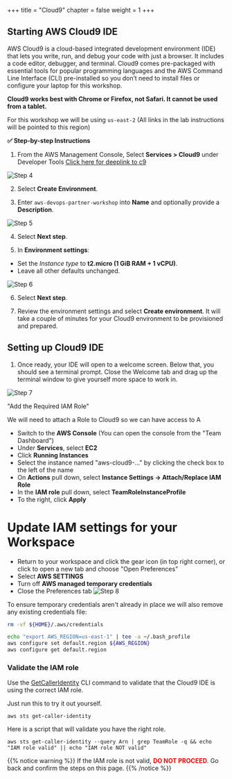 +++
title = "Cloud9"
chapter = false
weight = 1
+++

## Starting AWS Cloud9 IDE

AWS Cloud9 is a cloud-based integrated development environment (IDE) that lets you write, run, and debug your code with just a browser. It includes a code editor, debugger, and terminal. Cloud9 comes pre-packaged with essential tools for popular programming languages and the AWS Command Line Interface (CLI) pre-installed so you don’t need to install files or configure your laptop for this workshop. 


**Cloud9 works best with Chrome or Firefox, not Safari. It cannot be used from a tablet.**

For this workshop we will be using `us-east-2` (All links in the lab instructions will be pointed to this region)

**:white_check_mark: Step-by-step Instructions**

1. From the AWS Management Console, Select **Services > Cloud9** under Developer Tools [Click here for deeplink to c9](https://us-west-2.console.aws.amazon.com/cloud9/home/product)

![Step 4](/images/getting_started/c9-step4.png)

2. Select **Create Environment**.

3. Enter `aws-devops-partner-workshop` into **Name** and optionally provide a **Description**.

![Step 5](/images/getting_started/c9-step5.png)

4. Select **Next step**.

5. In **Environment settings**:
- Set the *Instance type* to **t2.micro (1 GiB RAM + 1 vCPU)**.
- Leave all other defaults unchanged.

![Step 6](/images/getting_started/c9-step6-b.png)

6. Select **Next step**.

7. Review the environment settings and select **Create environment**. It will take a couple of minutes for your Cloud9 environment to be provisioned and prepared.

## Setting up Cloud9 IDE

1. Once ready, your IDE will open to a welcome screen. Below that, you should see a terminal prompt. Close the Welcome tab and drag up the terminal window to give yourself more space to work in. 

![Step 7](/images/getting_started/c9-step7.png)

 "Add the Required IAM Role"

We will need to attach a Role to Cloud9 so we can have access to A

- Switch to the **AWS Console** (You can open the console from the "Team Dashboard")
- Under **Services**, select **EC2**
- Click **Running Instances**
- Select the instance named "aws-cloud9-..." by clicking the check box to the left of the name
- On **Actions** pull down, select **Instance Settings -> Attach/Replace IAM Role**
- In the **IAM role** pull down, select **TeamRoleInstanceProfile**
- To the right, click **Apply**




# Update IAM settings for your Workspace

- Return to your workspace and click the gear icon (in top right corner), or click to open a new tab and choose "Open Preferences"
- Select **AWS SETTINGS**
- Turn off **AWS managed temporary credentials**
- Close the Preferences tab
![Step 8](/images/getting_started/c9disableiam.png)

To ensure temporary credentials aren't already in place we will also remove
any existing credentials file:
```sh
rm -vf ${HOME}/.aws/credentials
```

```sh
echo "export AWS_REGION=us-east-1" | tee -a ~/.bash_profile
aws configure set default.region ${AWS_REGION}
aws configure get default.region
```

### Validate the IAM role

Use the [GetCallerIdentity](https://docs.aws.amazon.com/cli/latest/reference/sts/get-caller-identity.html) CLI command to validate that the Cloud9 IDE is using the correct IAM role.

Just run this to try it out yourself.

```
aws sts get-caller-identity
```

Here is a script that will validate you have the right role.

```
aws sts get-caller-identity --query Arn | grep TeamRole -q && echo "IAM role valid" || echo "IAM role NOT valid"
```

{{% notice warning %}}
If the IAM role is not valid, <span style="color: red;">**DO NOT PROCEED**</span>. Go back and confirm the steps on this page.
{{% /notice %}}

